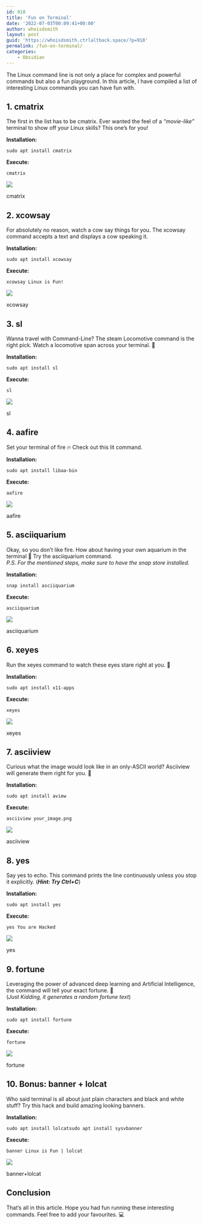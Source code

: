 ```yaml
---
id: 918
title: 'Fun on Terminal'
date: '2022-07-03T00:09:41+00:00'
author: whoisdsmith
layout: post
guid: 'https://whoisdsmith.ctrlaltback.space/?p=918'
permalink: /fun-on-terminal/
categories:
    - Obsidian
---
```


The Linux command line is not only a place for complex and powerful commands but also a fun playground. In this article, I have compiled a list of interesting Linux commands you can have fun with.

## **1. cmatrix**

The first in the list has to be cmatrix. Ever wanted the feel of a *“movie-like”* terminal to show off your Linux skills? This one’s for you!

**Installation:**

```
sudo apt install cmatrix

```

**Execute:**

```
cmatrix

```

![](https://miro.medium.com/max/515/1*4cYfJQdp7vRn2F0wAtC6Aw.gif)

cmatrix

## 2. xcowsay

For absolutely no reason, watch a cow say things for you. The xcowsay command accepts a text and displays a cow speaking it.

**Installation:**

```
sudo apt install xcowsay

```

**Execute:**

```
xcowsay Linux is Fun!

```

![](https://miro.medium.com/max/700/1*vO6l762iWRgJr1d3eHBYmg.png)

xcowsay

## 3. sl

Wanna travel with Command-Line? The steam Locomotive command is the right pick. Watch a locomotive span across your terminal. 🚂

**Installation:**

```
sudo apt install sl

```

**Execute:**

```
sl

```

![](https://miro.medium.com/max/600/1*zLgsyROll3t5z-GnOnPPUg.gif)

sl

## 4. aafire

Set your terminal of fire 🔥 Check out this lit command.

**Installation:**

```
sudo apt install libaa-bin

```

**Execute:**

```
aafire

```

![](https://miro.medium.com/max/600/1*Z-KwnZqPwVBJ6hHWpErSyg.gif)

aafire

## 5. asciiquarium

Okay, so you don’t like fire. How about having your own aquarium in the terminal 🌊 Try the asciiquarium command.  
*P.S. For the mentioned steps, make sure to have the snap store installed.*

**Installation:**

```
snap install asciiquarium

```

**Execute:**

```
asciiquarium

```

![](https://miro.medium.com/max/600/1*IVlUwT4Q0upAzJYYHoGVlA.gif)

asciiquarium

## 6. xeyes

Run the xeyes command to watch these eyes stare right at you. 👀

**Installation:**

```
sudo apt install x11-apps

```

**Execute:**

```
xeyes

```

![](https://miro.medium.com/max/250/1*sS_C086E37kAKVXxhF3j1Q.gif)

xeyes

## 7. asciiview

Curious what the image would look like in an only-ASCII world? Asciiview will generate them right for you. 🤖

**Installation:**

```
sudo apt install aview

```

**Execute:**

```
asciiview your_image.png

```

![](https://miro.medium.com/max/700/1*A2C29TGPA5ex5o_Oihwx6w.png)

asciiview

## 8. yes

Say yes to echo. This command prints the line continuously unless you stop it explicitly. (***Hint: Try Ctrl+C***)

**Installation:**

```
sudo apt install yes

```

**Execute:**

```
yes You are Hacked

```

![](https://miro.medium.com/max/700/1*mBhoChUuCOZHzQcvbD6H1g.png)

yes

## 9. fortune

Leveraging the power of advanced deep learning and Artificial Intelligence, the command will tell your exact fortune. 🔮  
(*Just Kidding, it generates a random fortune text*)

**Installation:**

```
sudo apt install fortune

```

**Execute:**

```
fortune

```

![](https://miro.medium.com/max/688/1*Wa3G_9A-xnHv2eH-65w3Uw.png)

fortune

## 10. Bonus: banner + lolcat

Who said terminal is all about just plain characters and black and white stuff? Try this hack and build amazing looking banners.

**Installation:**

```
sudo apt install lolcatsudo apt install sysvbanner

```

**Execute:**

```
banner Linux is Fun | lolcat

```

![](https://miro.medium.com/max/700/1*q_NtYl3dbiKD8Nxgei6LvA.png)

banner+lolcat

## Conclusion

That’s all in this article. Hope you had fun running these interesting commands. Feel free to add your favourites. 💻